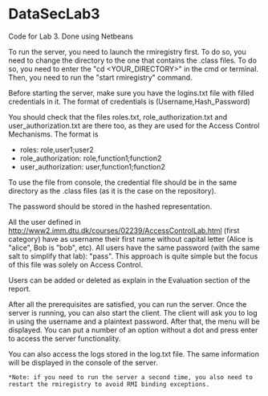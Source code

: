 # DataSecLab3
Code for Lab 3. Done using Netbeans

To run the server, you need to launch the rmiregistry first. To do so, you need to change the directory to the one that contains the 
.class files. To do so, you need to enter the "cd <YOUR_DIRECTORY>" in the cmd or terminal. 
Then, you need to run the "start rmiregistry" command.

Before starting the server, make sure you have the logins.txt file with filled credentials in it. 
The format of credentials is (Username,Hash_Password)

You should check that the files roles.txt, role_authorization.txt and user_authorization.txt are there too, as they are used for the Access Control Mechanisms. The format is

 - roles: role,user1;user2
 - role_authorization: role,function1;function2
 - user_authorization: user,function1;function2
 
To use the file from console, the credential file should be in the same directory as the .class files (as it is the case on the repository).

The password should be stored in the hashed representation. 

All the user defined in http://www2.imm.dtu.dk/courses/02239/AccessControlLab.html (first category) have as username their first name without capital letter (Alice is "alice", Bob is "bob", etc).
All users have the same password (with the same salt to simplify that lab): "pass". This approach is quite simple but the focus of this file was solely on Access Control.

Users can be added or deleted as explain in the Evaluation section of the report.

After all the prerequisites are satisfied, you can run the server. Once the server is running, you can also start the client.
The client will ask you to log in using the username and a plaintext password. After that, the menu will be displayed.
You can put a number of an option without a dot and press enter to access the server functionality.

You can also access the logs stored in the log.txt file. The same information will be displayed in the console of the server.

	
	*Note: if you need to run the server a second time, you also need to restart the rmiregistry to avoid RMI binding exceptions.
